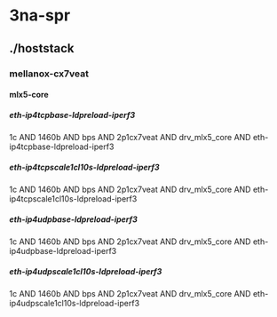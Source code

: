 # 3na-spr
## ./hoststack
### mellanox-cx7veat
#### mlx5-core
##### eth-ip4tcpbase-ldpreload-iperf3
1c AND 1460b AND bps AND 2p1cx7veat AND drv_mlx5_core AND eth-ip4tcpbase-ldpreload-iperf3
##### eth-ip4tcpscale1cl10s-ldpreload-iperf3
1c AND 1460b AND bps AND 2p1cx7veat AND drv_mlx5_core AND eth-ip4tcpscale1cl10s-ldpreload-iperf3
##### eth-ip4udpbase-ldpreload-iperf3
1c AND 1460b AND bps AND 2p1cx7veat AND drv_mlx5_core AND eth-ip4udpbase-ldpreload-iperf3
##### eth-ip4udpscale1cl10s-ldpreload-iperf3
1c AND 1460b AND bps AND 2p1cx7veat AND drv_mlx5_core AND eth-ip4udpscale1cl10s-ldpreload-iperf3
